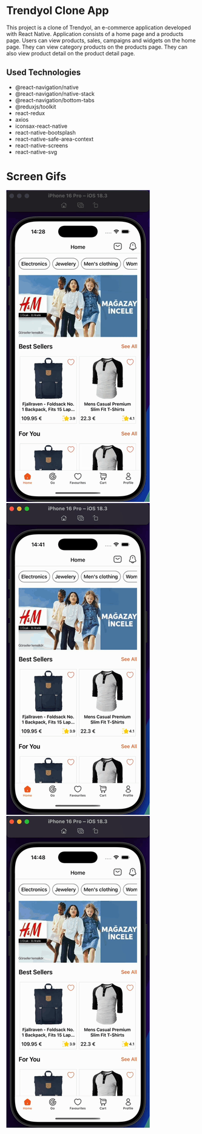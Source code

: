 <h1>Trendyol Clone App</h1>

<p>This project is a clone of Trendyol, an e-commerce application developed with React Native. Application consists of a home page and a products page. Users can view products, sales, campaigns and widgets on the home page. They can view category products on the products page. They can also view product detail on the product detail page.</p>

<h2>Used Technologies</h2>

<ul>

<li>@react-navigation/native</li>
<li>@react-navigation/native-stack</li>
<li>@react-navigation/bottom-tabs</li>
<li>@reduxjs/toolkit</li>
<li>react-redux</li>
<li>axios</li>
<li>iconsax-react-native</li>
<li>react-native-bootsplash</li>
<li>react-native-safe-area-context</li>
<li>react-native-screens</li>
<li>react-native-svg</li>

</ul>

<h1>Screen Gifs</h1>

<img src="./screen-gifs/gif.gif" />

<img src="./screen-gifs/gif2.gif" />

<img src="./screen-gifs/gif3.gif" />
